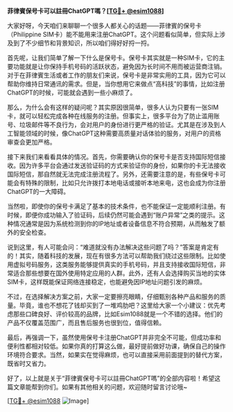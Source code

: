 **菲律賓保号卡可以註冊ChatGPT嗎？[[TG💪+ @esim1088](https://t.me/s/esim1088)]**

大家好呀，今天咱们来聊聊一个很多人都关心的话题——菲律賓的保号卡（Philippine SIM卡）能不能用来注册ChatGPT。这个问题看似简单，但实际上涉及到了不少细节和背景知识，所以咱们得好好捋一捋。

首先呢，让我们简单了解一下什么是保号卡。保号卡其实就是一种SIM卡，它的主要功能就是让你保持手机号码的活跃状态，避免因为长时间不用而被运营商注销。对于在菲律賓生活或者工作的朋友们来说，保号卡是非常实用的工具，因为它可以帮助你维持日常通讯的需求。但是，当你想用它来做点“高科技”的事情，比如注册ChatGPT的时候，可能就会遇到一些小麻烦了。

那么，为什么会有这样的疑问呢？其实原因很简单，很多人认为只要有一张SIM卡，就可以轻松完成各种在线服务的注册。但事实上，很多平台为了防止滥用账号、垃圾邮件等不良行为，会对用户的身份进行更严格的验证。尤其是在涉及到人工智能领域的时候，像ChatGPT这种需要高质量对话体验的服务，对用户的资格审查会更加严格。

接下来我们来看看具体的情况。首先，你需要确认你的保号卡是否支持国际短信接收。因为许多平台会通过发送验证码的方式来验证你的身份，如果你的卡无法接收国际短信，那自然就无法完成注册流程了。另外，还需要注意的是，有些保号卡可能会有特殊的限制，比如只允许拨打本地电话或接听本地来电，这也会成为你注册ChatGPT的一大障碍。

当然啦，即使你的保号卡满足了基本的技术条件，也不能保证一定能顺利注册。有时候，即便你成功输入了验证码，后续仍然可能会遇到“账户异常”之类的提示。这种情况通常是因为系统检测到你的IP地址或者设备信息不符合预期，从而触发了额外的安全检查。

说到这里，有人可能会问：“难道就没有办法解决这些问题了吗？”答案是肯定有的！其实，随着科技的发展，现在有很多方法可以帮助我们绕过这些限制。比如使用虚拟号码服务，这类服务能够提供真实的手机号码，并且支持接收国际短信，非常适合那些想要在国外使用特定应用的人群。此外，还有人会选择购买当地的实体SIM卡，这样既能保证网络连接稳定，也能避免因IP地址问题引发的麻烦。

不过，在选择解决方案之前，大家一定要擦亮眼睛，仔细甄别各种产品和服务的质量。毕竟，谁也不想花了钱却买到了一堆鸡肋吧？这里给大家一个小建议：优先考虑那些口碑良好、评价较高的品牌，比如Esim1088就是一个不错的选择。他们的产品不仅覆盖范围广，而且售后服务也很到位，值得信赖。

最后，再强调一下，虽然使用保号卡注册ChatGPT并非完全不可能，但成功率和便利性都相对较低。如果你真的打算这么做，最好提前做好功课，确保自己的操作环境符合要求。当然，如果实在觉得麻烦，也可以直接采用前面提到的替代方案，既省时又省力。

好了，以上就是关于“菲律賓保号卡可以註冊ChatGPT嗎”的全部内容啦！希望这篇文章能帮到你们。如果有其他相关的问题，欢迎随时留言讨论哦~

[[TG💪+ @esim1088](https://t.me/s/esim1088) ![Image](https://i.postimg.cc/4NQfJmqS/Snipaste-2025-05-13-00-14-12.png)]